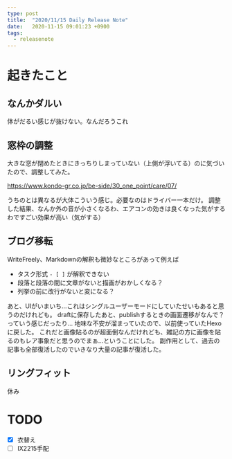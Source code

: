 ```yaml
---
type: post
title:  "2020/11/15 Daily Release Note"
date:   2020-11-15 09:01:23 +0900
tags:
  - releasenote
---
```

# 起きたこと

## なんかダルい

体がだるい感じが抜けない。なんだろうこれ

## 窓枠の調整

大きな窓が閉めたときにきっちりしまっていない（上側が浮いてる）のに気づいたので、調整してみた。

https://www.kondo-gr.co.jp/be-side/30_one_point/care/07/

うちのとは異なるが大体こういう感じ。必要なのはドライバー一本だけ。
調整した結果、なんか外の音が小さくなるわ、エアコンの効きは良くなった気がするわですごい効果が高い（気がする）

## ブログ移転

WriteFreely、Markdownの解釈も微妙なところがあって例えば

* タスク形式 `- [ ]` が解釈できない
* 段落と段落の間に文章がないと描画がおかしくなる？
* 列挙の前に改行がないと変になる？

あと、UIがいまいち…これはシングルユーザーモードにしていたせいもあると思うのだけれども。
draftに保存したあと、publishするときの画面遷移がなんで？っていう感じだったり…
地味な不安が溜まっていたので、以前使っていたHexoに戻した。
これだと画像貼るのが超面倒なんだけれども、雑記の方に画像を貼るのもレア事象だと思うのでまぁ…ということにした。
副作用として、過去の記事も全部復活したのでいきなり大量の記事が復活した。

## リングフィット

休み

# TODO 

- [x] 衣替え
- [ ] IX2215手配